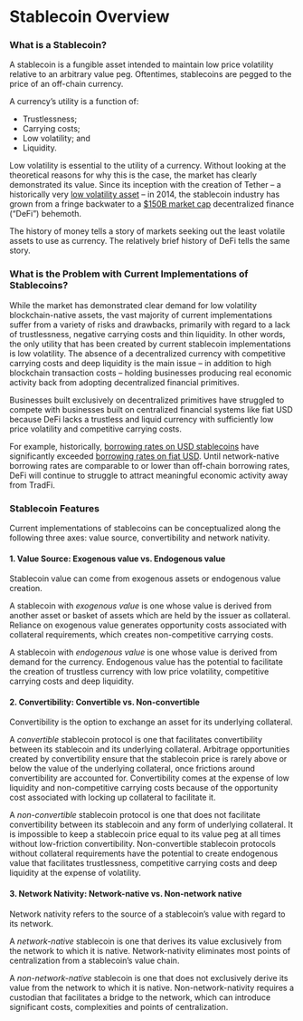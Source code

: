 # Stablecoin Overview

### What is a Stablecoin?

A stablecoin is a fungible asset intended to maintain low price volatility relative to an arbitrary value peg. Oftentimes, stablecoins are pegged to the price of an off-chain currency.

A currency’s utility is a function of:

* Trustlessness;
* Carrying costs;
* Low volatility; and
* Liquidity.

Low volatility is essential to the utility of a currency. Without looking at the theoretical reasons for why this is the case, the market has clearly demonstrated its value. Since its inception with the creation of Tether – a historically very [low volatility asset](https://coinmarketcap.com/currencies/tether/) – in 2014, the stablecoin industry has grown from a fringe backwater to a [$150B market cap](https://www.statista.com/statistics/1255835/stablecoin-market-capitalization/) decentralized finance (“DeFi”) behemoth.

The history of money tells a story of markets seeking out the least volatile assets to use as currency. The relatively brief history of DeFi tells the same story.

### What is the Problem with Current Implementations of Stablecoins?

While the market has demonstrated clear demand for low volatility blockchain-native assets, the vast majority of current implementations suffer from a variety of risks and drawbacks, primarily with regard to a lack of trustlessness, negative carrying costs and thin liquidity. In other words, the only utility that has been created by current stablecoin implementations is low volatility. The absence of a decentralized currency with competitive carrying costs and deep liquidity is the main issue – in addition to high blockchain transaction costs – holding businesses producing real economic activity back from adopting decentralized financial primitives.

Businesses built exclusively on decentralized primitives have struggled to compete with businesses built on centralized financial systems like fiat USD because DeFi lacks a trustless and liquid currency with sufficiently low price volatility and competitive carrying costs.

For example, historically, [borrowing rates on USD stablecoins](https://app.aave.com/markets/) have significantly exceeded [borrowing rates on fiat USD](https://www.newyorkfed.org/markets/reference-rates/effr). Until network-native borrowing rates are comparable to or lower than off-chain borrowing rates, DeFi will continue to struggle to attract meaningful economic activity away from TradFi.

### Stablecoin Features

Current implementations of stablecoins can be conceptualized along the following three axes: value source, convertibility and network nativity.

#### 1. Value Source: Exogenous value vs. Endogenous value <a href="#value-source" id="value-source"></a>

Stablecoin value can come from exogenous assets or endogenous value creation.

A stablecoin with _exogenous value_ is one whose value is derived from another asset or basket of assets which are held by the issuer as collateral. Reliance on exogenous value generates opportunity costs associated with collateral requirements, which creates non-competitive carrying costs.

A stablecoin with _endogenous value_ is one whose value is derived from demand for the currency. Endogenous value has the potential to facilitate the creation of trustless currency with low price volatility, competitive carrying costs and deep liquidity.

#### 2. Convertibility: Convertible vs. Non-convertible <a href="#convertibility" id="convertibility"></a>

Convertibility is the option to exchange an asset for its underlying collateral.

A _convertible_ stablecoin protocol is one that facilitates convertibility between its stablecoin and its underlying collateral. Arbitrage opportunities created by convertibility ensure that the stablecoin price is rarely above or below the value of the underlying collateral, once frictions around convertibility are accounted for. Convertibility comes at the expense of low liquidity and non-competitive carrying costs because of the opportunity cost associated with locking up collateral to facilitate it.

A _non-convertible_ stablecoin protocol is one that does not facilitate convertibility between its stablecoin and any form of underlying collateral. It is impossible to keep a stablecoin price equal to its value peg at all times without low-friction convertibility. Non-convertible stablecoin protocols without collateral requirements have the potential to create endogenous value that facilitates trustlessness, competitive carrying costs and deep liquidity at the expense of volatility.

#### 3. Network Nativity: Network-native vs. Non-network native <a href="#network-nativity" id="network-nativity"></a>

Network nativity refers to the source of a stablecoin’s value with regard to its network.

A _network-native_ stablecoin is one that derives its value exclusively from the network to which it is native. Network-nativity eliminates most points of centralization from a stablecoin’s value chain.

A _non-network-native_ stablecoin is one that does not exclusively derive its value from the network to which it is native. Non-network-nativity requires a custodian that facilitates a bridge to the network, which can introduce significant costs, complexities and points of centralization.

